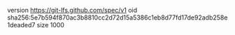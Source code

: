 version https://git-lfs.github.com/spec/v1
oid sha256:5e7b594f870ac3b8810cc2d72d15a5386c1eb8d77fd17de92adb258e1deaded7
size 1000
